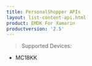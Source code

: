 ```yaml
---
title: PersonalShopper APIs
layout: list-content-api.html
product: EMDK For Xamarin
productversion: '2.5'
---
```

>Supported Devices:
* MC18KK
















